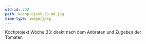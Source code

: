 ```yaml
---
old-id: 332
path: kochprojekt_33_04.jpg
mime-type: image/jpeg
---
```

Kochprojekt Woche 33:
direkt nach dem Anbraten und Zugeben der Tomaten
